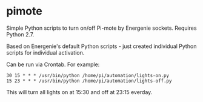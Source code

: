 # pimote
Simple Python scripts to turn on/off Pi-mote by Energenie sockets. Requires Python 2.7.

Based on Energenie's default Python scripts - just created individual Python scripts for individual activation.

Can be run via Crontab. For example:

	30 15 * * * /usr/bin/python /home/pi/automation/lights-on.py
	15 23 * * * /usr/bin/python /home/pi/automation/lights-off.py

This will turn all lights on at 15:30 and off at 23:15 everday.